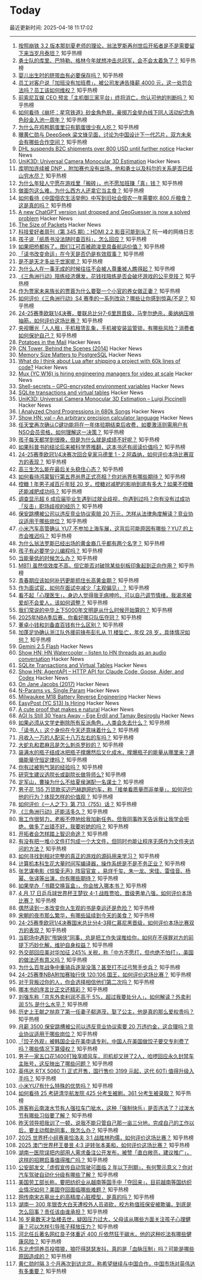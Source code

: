 # Today

最近更新时间: 2025-04-18 11:17:02

--- 
1. [按照崩铁 3.2 版本那刻夏老师的理论，翁法罗斯再创世后开拓者是不是需要留下来当岁月泰坦？](https://www.zhihu.com/question/1894802548340277815) 知乎热榜
2. [勇士队的库里、巴特勒、格林今年就想冲击总冠军，会不会太着急了？](https://www.zhihu.com/question/1895839562317660504) 知乎热榜
3. [婴儿出生时的脐带血有必要保存吗？](https://www.zhihu.com/question/309175490) 知乎热榜
4. [员工对客户说「加班没有加班费」，被公司发通告降薪 4000 元，这一处罚合法吗？员工该如何维权？](https://www.zhihu.com/question/1896240381634524072) 知乎热榜
5. [前索尼互娱 CEO 预言「主机御三家平台」终将消亡，你认可他的判断吗？](https://www.zhihu.com/question/1895497544412390906) 知乎热榜
6. [如何看待《崩坏：星穹铁道》砂金角色厨，豪掷万金举办线下同人活动纪念角色砂金入池一周年？](https://www.zhihu.com/question/1896225627666892452) 知乎热榜
7. [为什么在鸡鸭鹅蛋里只有鹅蛋很少有人吃？](https://www.zhihu.com/question/1894871745703416610) 知乎热榜
8. [曝黄仁勋与 DeepSeek 梁文锋见面，讨论为中国设计下一代芯片，双方未来会有哪些合作空间？](https://www.zhihu.com/question/1896285953204643783) 知乎热榜
9. [DHL suspends B2C shipments over 800 USD until further notice](https://www.dhl.com/au-en/home/important-information/2025/shipments-to-the-united-states-with-a-customs-value-exceeding-usd-800.html) Hacker News
10. [UniK3D: Universal Camera Monocular 3D Estimation](https://lpiccinelli-eth.github.io/pub/unik3d/) Hacker News
11. [库明加连续被 DNP ，附加赛也没有出场，他和勇士以及科尔的关系是否已经山穷水尽？](https://www.zhihu.com/question/1895860393689179875) 知乎热榜
12. [为什么年轻人宁愿在游戏里「搬砖」，也不愿加班赚「真」钱？](https://www.zhihu.com/question/1894364795026780359) 知乎热榜
13. [做面包这么难，为什么西方人还拿它当主食？](https://www.zhihu.com/question/411911693) 知乎热榜
14. [如何看待《中国佃农生活举例》中写到旧社会佃农一年需要吃 800 斤粮食？这是真的吗？](https://www.zhihu.com/question/653449841) 知乎热榜
15. [A new ChatGPT version just dropped and GeoGuesser is now a solved problem](https://flausch.social/@piegames/114352447253793517) Hacker News
16. [The Size of Packets](https://www.potaroo.net/ispcol/2024-10/packet-sizes.html) Hacker News
17. [科技爱好者周刊（第 345 期）：HDMI 2.2 影音可能到头了](http://www.ruanyifeng.com/blog/2025/04/weekly-issue-345.html) 阮一峰的网络日志
18. [孩子说「纸质书没法随时查百科」，怎么回应？](https://www.zhihu.com/question/1891631147060027761) 知乎热榜
19. [如果把桥都拆了，图们江可否被疏浚至具备航运价值？](https://www.zhihu.com/question/396485576) 知乎热榜
20. [「读书改变命运」在今天是否仍是有效叙事？](https://www.zhihu.com/question/1895071560001352152) 知乎热榜
21. [是不是天才多出于世家呢？](https://www.zhihu.com/question/385491060) 知乎热榜
22. [为什么人在一事无成的时候往往不会被人尊重被人瞧得起？](https://www.zhihu.com/question/644786064) 知乎热榜
23. [《三角洲行动》陪练经济爆发，花钱找陪练是否会破坏游戏的公平竞技？](https://www.zhihu.com/question/1891061060909396217) 知乎热榜
24. [作为贾家未来族长的贾蓉为什么要娶一个小官的养女做正妻？](https://www.zhihu.com/question/11017816545) 知乎热榜
25. [如何评价《三角洲行动》S4 赛季的一系列改动？哪些让你感到惊喜/不足？](https://www.zhihu.com/question/1896147543924105996) 知乎热榜
26. [24-25赛季欧联1/4决赛，曼联总比分7-6里昂晋级，马奎尔绝杀，奥纳纳压哨抽筋，如何评价这场比赛？](https://www.zhihu.com/question/1896439443352708938) 知乎热榜
27. [央视曝光「人人租」手机租赁乱象，手机被安装监管锁，有哪些风险？消费者如何保护自己？](https://www.zhihu.com/question/1895154881918104266) 知乎热榜
28. [Potatoes in the Mail](https://facts.usps.com/mailing-potatoes/) Hacker News
29. [CN Tower, Behind the Scenes (2014)](https://site.roadwolf.ca/categories/ue/cntower/) Hacker News
30. [Memory Size Matters to PostgreSQL](https://pgdba.org/post/2025/04/size_matter/) Hacker News
31. [What do I think about Lua after shipping a project with 60k lines of code?](https://blog.luden.io/what-do-i-think-about-lua-after-shipping-a-project-with-60-000-lines-of-code-bf72a1328733) Hacker News
32. [Mux (YC W16) is hiring engineering managers for video at scale](https://mux.com/jobs?j=em) Hacker News
33. [Shell-secrets – GPG-encrypted environment variables](https://github.com/waj/shell-secrets) Hacker News
34. [SQLite transactions and virtual tables](https://misfra.me/2025/sqlite-transactions-and-virtual-tables/) Hacker News
35. [UniK3D: Universal Camera Monocular 3D Estimation – Luigi Piccinelli](https://lpiccinelli-eth.github.io/pub/unik3d/) Hacker News
36. [I Analyzed Chord Progressions in 680k Songs](https://www.cantgetmuchhigher.com/p/i-analyzed-chord-progressions-in) Hacker News
37. [Show HN: val – An arbitrary precision calculator language](https://github.com/terror/val) Hacker News
38. [任天堂再次确认C键功能将在一年体验期结束后收费，如要激活则需用户有NSO会员资格，如何理解这一决策？](https://www.zhihu.com/question/1893273139405873653) 知乎热榜
39. [孩子每天都学到很晚，但是为什么就是成绩不好呢？](https://www.zhihu.com/question/1895025367577780442) 知乎热榜
40. [如果科普书的结论后来被科学界推翻，这本书还有阅读价值吗？](https://www.zhihu.com/question/1895443494971072799) 知乎热榜
41. [24-25赛季欧冠1/4决赛次回合皇家马德里 1 - 2 阿森纳，如何评价本场比赛双方的表现？](https://www.zhihu.com/question/1896066008931886755) 知乎热榜
42. [高三生怎么能在最后关头稳住心态？](https://www.zhihu.com/question/1894335239490364052) 知乎热榜
43. [如何看待鸿蒙智行第五界尚界正式亮相？你对尚界有哪些期待？](https://www.zhihu.com/question/1895859738153039081) 知乎热榜
44. [控糖 1 年男子减百斤年轻 20 岁，控糖对减肥的影响到底有多大？如果不控糖还能减肥成功吗？](https://www.zhihu.com/question/1893703711269807752) 知乎热榜
45. [调查显示超 6 成应届毕业生遇到过就业歧视，你遇到过吗？你有没有过成功「反击」职场歧视的经历？](https://www.zhihu.com/question/1895473216656488130) 知乎热榜
46. [保安跳槽被公司以违反竞业协议索赔 20 万元，怎样从法律角度解读？竞业协议适用于哪些岗位？](https://www.zhihu.com/question/1895952809641342322) 知乎热榜
47. [小米汽车高管确认 YU7 不参加上海车展，这背后可能原因有哪些？YU7 的上市会推迟吗？](https://www.zhihu.com/question/1895805037193700905) 知乎热榜
48. [为什么翁法罗斯已经出场的黄金裔几乎都有两个名字？](https://www.zhihu.com/question/15761751364) 知乎热榜
49. [孩子有必要学少儿编程吗？](https://www.zhihu.com/question/270631778) 知乎热榜
50. [当能量低的时候怎么办？](https://www.zhihu.com/question/644834544) 知乎热榜
51. [MBTI 虽然信效度不高，但它能否对破除某些刻板印象起到正向作用？](https://www.zhihu.com/question/1894718814534480235) 知乎热榜
52. [青春期应该如何补钙更能抓住长高黄金期？](https://www.zhihu.com/question/1893720855944614438) 知乎热榜
53. [作为面试官，如何在面试中减少「主观偏见」？](https://www.zhihu.com/question/1895491917971681597) 知乎热榜
54. [看不起「心理医生」，身边人觉得我无病呻吟、可以自己调节情绪，我渴求被爱却不会爱人，该如何调整？](https://www.zhihu.com/question/1895317804409925832) 知乎热榜
55. [我们常说的中华上下5000年文明是从什么时候开始算的？](https://www.zhihu.com/question/1891827168750858742) 知乎热榜
56. [2025年NBA季后赛，你看好哪只队伍夺冠？](https://www.zhihu.com/question/14728372249) 知乎热榜
57. [董卓小钱和刘备直百钱有什么区别？](https://www.zhihu.com/question/1894338622892770393) 知乎热榜
58. [加蓬足协确认浙江队外援前锋布彭扎从 11 楼坠亡，年仅 28 岁，具体情况如何？](https://www.zhihu.com/question/1895905517232153469) 知乎热榜
59. [Gemini 2.5 Flash](https://developers.googleblog.com/en/start-building-with-gemini-25-flash/) Hacker News
60. [Show HN: HN Watercooler – listen to HN threads as an audio conversation](https://onetake-ai.github.io/hackernews-watercooler/) Hacker News
61. [SQLite Transactions and Virtual Tables](https://misfra.me/2025/sqlite-transactions-and-virtual-tables/) Hacker News
62. [Show HN: AgentAPI – HTTP API for Claude Code, Goose, Aider, and Codex](https://github.com/coder/agentapi) Hacker News
63. [On Jane Jacobs (2017)](https://salmagundi.skidmore.edu/articles/75-on-jane-jacobs) Hacker News
64. [N-Params vs. Single Param](https://www.carlos-menezes.com/single-param-functions/) Hacker News
65. [Milwaukee M18 Battery Reverse Engineering](https://quagmirerepair.com/milwaukee-m18-battery-reverse-engineering) Hacker News
66. [EasyPost (YC S13) Is Hiring](https://www.easypost.com/careers) Hacker News
67. [A cute proof that makes e natural](https://www.poshenloh.com/e/) Hacker News
68. [AGI Is Still 30 Years Away – Ege Erdil and Tamay Besiroglu](https://www.dwarkesh.com/p/ege-tamay) Hacker News
69. [如果必须从文学史删除所有反派角色，人类会失去什么？](https://www.zhihu.com/question/1893687524704085148) 知乎热榜
70. [「读书人」这个身份在今天还意味着什么？](https://www.zhihu.com/question/1894016487259333161) 知乎热榜
71. [月收入一万的人配买十八万左右的车吗？](https://www.zhihu.com/question/664294712) 知乎热榜
72. [大蛇丸和君麻吕是怎么刺杀罗砂的？](https://www.zhihu.com/question/399251463) 知乎热榜
73. [装满水的瓶子结成冰把瓶子撑爆然后又化成水，撑爆瓶子的能量从哪里来？遵循能量守恒定律吗？](https://www.zhihu.com/question/14105258432) 知乎热榜
74. [你有过被狗气哭的经验吗？](https://www.zhihu.com/question/577749948) 知乎热榜
75. [研究生建议选院长或副院长做导师么?](https://www.zhihu.com/question/1893003145753364280) 知乎热榜
76. [定军山，曹操为什么不给夏侯渊配一名谋士？](https://www.zhihu.com/question/1890396899456025699) 知乎热榜
77. [男子花 155 万贷款买迈巴赫跑网约车，称「接单看质量而非单量」，如何评价他的行为？体现怎样的价值观？](https://www.zhihu.com/question/1895820514657788118) 知乎热榜
78. [如何评价《一人之下》第 713（755）话？](https://www.zhihu.com/question/1896306864100190113) 知乎热榜
79. [《三角洲行动》还能活多久？](https://www.zhihu.com/question/1891647269226398894) 知乎热榜
80. [我工作很努力，老板不停地给我加新任务。但我同事昨天告诉我让我学会拒绝，做多了出错不好，我要听她的吗？](https://www.zhihu.com/question/1894693208174335990) 知乎热榜
81. [开拓者会怎样踏上智识命途？](https://www.zhihu.com/question/1895604488670279255) 知乎热榜
82. [有没有把一堆小文件打包成一个大文件，但同时也能让程序无感作为文件夹访问的方法？](https://www.zhihu.com/question/1890332790345666937) 知乎热榜
83. [如何寻找到相对完整的真正的游戏的源码用来学习？](https://www.zhihu.com/question/276168633) 知乎热榜
84. [计算机本科生花大量时间写编译器，操作系统是不是不务正业？](https://www.zhihu.com/question/321433640) 知乎热榜
85. [张艺谋电影《惊蛰无声》阵容官宣 ，易烊千玺、朱一龙、宋佳、雷佳音、杨幂、张译等出演，你有哪些期待？](https://www.zhihu.com/question/1895136581116990684) 知乎热榜
86. [如果举办「书籍交换盲盒」，你会放入哪本书？](https://www.zhihu.com/question/1892357909498782772) 知乎热榜
87. [4 月 17 日乒乓球世界杯王楚钦 4-1 战胜贾哈，晋级男单八强，如何评价本场比赛？](https://www.zhihu.com/question/1896295300471154363) 知乎热榜
88. [偶然读到一本改变你人生观的书是幸运还是危险？](https://www.zhihu.com/question/1894014682962032062) 知乎热榜
89. [宋朝的夜市那么繁华，有哪些延续到今天的美食？](https://www.zhihu.com/question/1891388700832805965) 知乎热榜
90. [24-25赛季欧冠1/4决赛国米总比分4-3拜仁慕尼黑晋级，如何评价本场比赛双方的表现？](https://www.zhihu.com/question/1896073217640203608) 知乎热榜
91. [当职场中遇到“甩锅侠”同事，总是把工作失误推给你，如何在不得罪对方的前提下巧妙化解，维护自身权益？](https://www.zhihu.com/question/14464524202) 知乎热榜
92. [外交部回应美对华加征 245% 关税，称「中方不愿打，但也绝不怕打」，美国的做法还有意义吗？](https://www.zhihu.com/question/1895809164938277476) 知乎热榜
93. [为什么百年战争中重骑兵逐渐没落？甚至打不过弓弩手步兵？](https://www.zhihu.com/question/1894134236706997106) 知乎热榜
94. [24-25赛季NBA附加赛独行侠 120:106 国王，如何评价这场比赛？](https://www.zhihu.com/question/1896145077350414066) 知乎热榜
95. [对于背叛过你的人，你会选择相信他们第二次吗？](https://www.zhihu.com/question/22076197) 知乎热榜
96. [哪本书的序言比正文还精彩？](https://www.zhihu.com/question/1893332452279284452) 知乎热榜
97. [刘强东称「京东外卖利润不高于 5%，超过我要处分人」，如何解读？外卖利润 5% 是什么水平？](https://www.zhihu.com/question/1895854764077601240) 知乎热榜
98. [历史上王献之抛弃了第一任妻子郗道茂，娶了公主，他是真的那么爱权贵吗？](https://www.zhihu.com/question/29151534) 知乎热榜
99. [月薪 3500 保安跳槽被公司以违反竞业协议索要 20 万违约金，这合理吗？竞业协议适用于哪些岗位？](https://www.zhihu.com/question/1895877787778274434) 知乎热榜
100. [「饺子外观」被韩国企业在美申请专利，中国人在美国做饺子要交专利费了吗？哪些情况下算侵权？](https://www.zhihu.com/question/1895756722561345169) 知乎热榜
101. [男子一家五口花1400打独享顺风车，司机却又拼了2人，哈啰回应永久封禁车主账号，这反映出了哪些问题？](https://www.zhihu.com/question/1895853364799038361) 知乎热榜
102. [英伟达 RTX 5060 Ti 正式开售，国行售价 3199 元起，这代 60Ti 值得升级入手吗？](https://www.zhihu.com/question/1896149871578281604) 知乎热榜
103. [小米YU7有什么特殊的优势吗？](https://www.zhihu.com/question/13523520987) 知乎热榜
104. [如何看待 25 考研清华航发院 425 分考生被刷，361 分考生被录取？](https://www.zhihu.com/question/1894463941209485350) 知乎热榜
105. [游客称云南泼水节有人强拉车门呲水，这种「强制快乐」是否违法了？过泼水节有哪些习俗要了解？](https://www.zhihu.com/question/1895510583782109640) 知乎热榜
106. [昨天领导把我训了一顿，说我不能只管自己那一亩三分地，完成自己的工作以后，要主动帮助同事，我怎么办？](https://www.zhihu.com/question/1894690629386224245) 知乎热榜
107. [2025 世界杯小组赛奥恰洛夫 3:1 战胜林昀儒，如何评价这场比赛？](https://www.zhihu.com/question/1895976618469597876) 知乎热榜
108. [2025 澳门世界杯王曼昱 4:3 逆转张本美和，如何评价这场比赛？](https://www.zhihu.com/question/1896282414323573472) 知乎热榜
109. [湖南一医院误把内部用人需求备注公开发布，被赞「直白敞亮，建议推广」，这样的招聘启事值得推广吗？](https://www.zhihu.com/question/1895874115145023974) 知乎热榜
110. [公安部发文「虚假宣传自动驾驶可面临 2 年以下刑期」，有何警示意义？你对汽车驾驶自动化分级有哪些了解？](https://www.zhihu.com/question/1895387599453008233) 知乎热榜
111. [美国劳工部长称，要把纺织业从越南等国手中「夺回来」，目前越南等国纺织业情况如何？美国夺回面临哪些难题？](https://www.zhihu.com/question/1895899396899582765) 知乎热榜
112. [网传南宋古墓出土的高精度心脏模型，是真的吗？](https://www.zhihu.com/question/1895760891712092018) 知乎热榜
113. [湖南一 300 年银杏大白天遭校外人员盗砍，校方称值班保安被欺骗，到底是怎么回事？责任该由谁承担？](https://www.zhihu.com/question/1895900973332918905) 知乎热榜
114. [16 岁奥数天才坠楼去世，疑因压力过大，父母该从哪些方面关注孩子心理健康？可以怎样引导孩子释放压力？](https://www.zhihu.com/question/1895545842309489219) 知乎热榜
115. [河北任丘著名网红良子体重近 400 斤依然狂干碳水，他的这种吃法有哪些健康风险？](https://www.zhihu.com/question/14564966525) 知乎热榜
116. [东北虎饲养员投喂狼，狼吓得瑟瑟发抖，真的是「血脉压制」吗？可能是哪些原因造成的？](https://www.zhihu.com/question/1893309478075590472) 知乎热榜
117. [黄仁勋时隔 3 个月再次到访北京，称希望继续与中国合作，中国市场对英伟达有多重要？](https://www.zhihu.com/question/1896218717039330737) 知乎热榜
